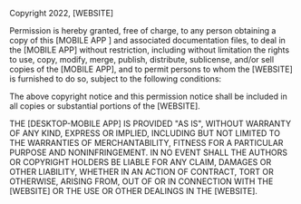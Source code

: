 Copyright 2022, [WEBSITE]

Permission is hereby granted, free of charge, to any person obtaining a copy of this [MOBILE APP ] and associated documentation files, to deal in the [MOBILE APP] without restriction, including without limitation the rights to use, copy, modify, merge, publish, distribute, sublicense, and/or sell copies of the [MOBILE APP], and to permit persons to whom the [WEBSITE] is furnished to do so, subject to the following conditions:

The above copyright notice and this permission notice shall be included in all copies or substantial portions of the [WEBSITE].

THE [DESKTOP-MOBILE APP] IS PROVIDED "AS IS", WITHOUT WARRANTY OF ANY KIND, EXPRESS OR IMPLIED, INCLUDING BUT NOT LIMITED TO THE WARRANTIES OF MERCHANTABILITY, FITNESS FOR A PARTICULAR PURPOSE AND NONINFRINGEMENT. IN NO EVENT SHALL THE AUTHORS OR COPYRIGHT HOLDERS BE LIABLE FOR ANY CLAIM, DAMAGES OR OTHER LIABILITY, WHETHER IN AN ACTION OF CONTRACT, TORT OR OTHERWISE, ARISING FROM, OUT OF OR IN CONNECTION WITH THE [WEBSITE] OR THE USE OR OTHER DEALINGS IN THE [WEBSITE].